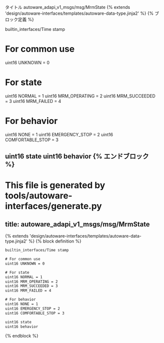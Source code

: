 タイトル
autoware_adapi_v1_msgs/msg/MrmState
{% extends 'design/autoware-interfaces/templates/autoware-data-type.jinja2' %} {% ブロック定義 %}

builtin_interfaces/Time stamp

# For common use
uint16 UNKNOWN = 0

# For state
uint16 NORMAL = 1
uint16 MRM_OPERATING = 2
uint16 MRM_SUCCEEDED = 3
uint16 MRM_FAILED = 4

# For behavior
uint16 NONE = 1
uint16 EMERGENCY_STOP = 2
uint16 COMFORTABLE_STOP = 3

uint16 state
uint16 behavior
{% エンドブロック %}
---
# This file is generated by tools/autoware-interfaces/generate.py
title: autoware_adapi_v1_msgs/msg/MrmState
---

{% extends 'design/autoware-interfaces/templates/autoware-data-type.jinja2' %}
{% block definition %}

```txt
builtin_interfaces/Time stamp

# For common use
uint16 UNKNOWN = 0

# For state
uint16 NORMAL = 1
uint16 MRM_OPERATING = 2
uint16 MRM_SUCCEEDED = 3
uint16 MRM_FAILED = 4

# For behavior
uint16 NONE = 1
uint16 EMERGENCY_STOP = 2
uint16 COMFORTABLE_STOP = 3

uint16 state
uint16 behavior
```

{% endblock %}
